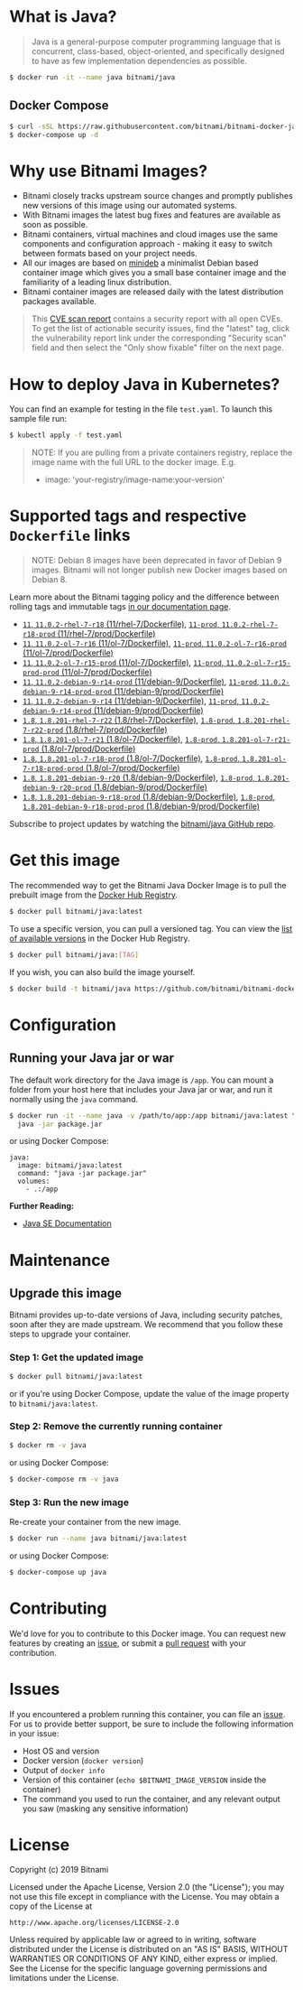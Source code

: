 # What is Java?

> Java is a general-purpose computer programming language that is concurrent, class-based, object-oriented, and specifically designed to have as few implementation dependencies as possible.

```bash
$ docker run -it --name java bitnami/java
```

## Docker Compose

```bash
$ curl -sSL https://raw.githubusercontent.com/bitnami/bitnami-docker-java/master/docker-compose.yml > docker-compose.yml
$ docker-compose up -d
```

# Why use Bitnami Images?

* Bitnami closely tracks upstream source changes and promptly publishes new versions of this image using our automated systems.
* With Bitnami images the latest bug fixes and features are available as soon as possible.
* Bitnami containers, virtual machines and cloud images use the same components and configuration approach - making it easy to switch between formats based on your project needs.
* All our images are based on [minideb](https://github.com/bitnami/minideb) a minimalist Debian based container image which gives you a small base container image and the familiarity of a leading linux distribution.
* Bitnami container images are released daily with the latest distribution packages available.


> This [CVE scan report](https://quay.io/repository/bitnami/java?tab=tags) contains a security report with all open CVEs. To get the list of actionable security issues, find the "latest" tag, click the vulnerability report link under the corresponding "Security scan" field and then select the "Only show fixable" filter on the next page.

# How to deploy Java in Kubernetes?

You can find an example for testing in the file `test.yaml`. To launch this sample file run:

```bash
$ kubectl apply -f test.yaml
```

> NOTE: If you are pulling from a private containers registry, replace the image name with the full URL to the docker image. E.g.
>
> - image: 'your-registry/image-name:your-version'

# Supported tags and respective `Dockerfile` links

> NOTE: Debian 8 images have been deprecated in favor of Debian 9 images. Bitnami will not longer publish new Docker images based on Debian 8.

Learn more about the Bitnami tagging policy and the difference between rolling tags and immutable tags [in our documentation page](https://docs.bitnami.com/containers/how-to/understand-rolling-tags-containers/).


- [`11`, `11.0.2-rhel-7-r18` (11/rhel-7/Dockerfile)](https://github.com/bitnami/bitnami-docker-java/blob/11.0.2-rhel-7-r18/11/rhel-7/Dockerfile), [`11-prod`, `11.0.2-rhel-7-r18-prod` (11/rhel-7/prod/Dockerfile)](https://github.com/bitnami/bitnami-docker-java/blob/11.0.2-rhel-7-r18/11/rhel-7/prod/Dockerfile)
- [`11`, `11.0.2-ol-7-r16` (11/ol-7/Dockerfile)](https://github.com/bitnami/bitnami-docker-java/blob/11.0.2-ol-7-r16/11/ol-7/Dockerfile), [`11-prod`, `11.0.2-ol-7-r16-prod` (11/ol-7/prod/Dockerfile)](https://github.com/bitnami/bitnami-docker-java/blob/11.0.2-ol-7-r16/11/ol-7/prod/Dockerfile)
- [`11`, `11.0.2-ol-7-r15-prod` (11/ol-7/Dockerfile)](https://github.com/bitnami/bitnami-docker-java/blob/11.0.2-ol-7-r15-prod/11/ol-7/Dockerfile), [`11-prod`, `11.0.2-ol-7-r15-prod-prod` (11/ol-7/prod/Dockerfile)](https://github.com/bitnami/bitnami-docker-java/blob/11.0.2-ol-7-r15-prod/11/ol-7/prod/Dockerfile)
- [`11`, `11.0.2-debian-9-r14-prod` (11/debian-9/Dockerfile)](https://github.com/bitnami/bitnami-docker-java/blob/11.0.2-debian-9-r14-prod/11/debian-9/Dockerfile), [`11-prod`, `11.0.2-debian-9-r14-prod-prod` (11/debian-9/prod/Dockerfile)](https://github.com/bitnami/bitnami-docker-java/blob/11.0.2-debian-9-r14-prod/11/debian-9/prod/Dockerfile)
- [`11`, `11.0.2-debian-9-r14` (11/debian-9/Dockerfile)](https://github.com/bitnami/bitnami-docker-java/blob/11.0.2-debian-9-r14/11/debian-9/Dockerfile), [`11-prod`, `11.0.2-debian-9-r14-prod` (11/debian-9/prod/Dockerfile)](https://github.com/bitnami/bitnami-docker-java/blob/11.0.2-debian-9-r14/11/debian-9/prod/Dockerfile)
- [`1.8`, `1.8.201-rhel-7-r22` (1.8/rhel-7/Dockerfile)](https://github.com/bitnami/bitnami-docker-java/blob/1.8.201-rhel-7-r22/1.8/rhel-7/Dockerfile), [`1.8-prod`, `1.8.201-rhel-7-r22-prod` (1.8/rhel-7/prod/Dockerfile)](https://github.com/bitnami/bitnami-docker-java/blob/1.8.201-rhel-7-r22/1.8/rhel-7/prod/Dockerfile)
- [`1.8`, `1.8.201-ol-7-r21` (1.8/ol-7/Dockerfile)](https://github.com/bitnami/bitnami-docker-java/blob/1.8.201-ol-7-r21/1.8/ol-7/Dockerfile), [`1.8-prod`, `1.8.201-ol-7-r21-prod` (1.8/ol-7/prod/Dockerfile)](https://github.com/bitnami/bitnami-docker-java/blob/1.8.201-ol-7-r21/1.8/ol-7/prod/Dockerfile)
- [`1.8`, `1.8.201-ol-7-r18-prod` (1.8/ol-7/Dockerfile)](https://github.com/bitnami/bitnami-docker-java/blob/1.8.201-ol-7-r18-prod/1.8/ol-7/Dockerfile), [`1.8-prod`, `1.8.201-ol-7-r18-prod-prod` (1.8/ol-7/prod/Dockerfile)](https://github.com/bitnami/bitnami-docker-java/blob/1.8.201-ol-7-r18-prod/1.8/ol-7/prod/Dockerfile)
- [`1.8`, `1.8.201-debian-9-r20` (1.8/debian-9/Dockerfile)](https://github.com/bitnami/bitnami-docker-java/blob/1.8.201-debian-9-r20/1.8/debian-9/Dockerfile), [`1.8-prod`, `1.8.201-debian-9-r20-prod` (1.8/debian-9/prod/Dockerfile)](https://github.com/bitnami/bitnami-docker-java/blob/1.8.201-debian-9-r20/1.8/debian-9/prod/Dockerfile)
- [`1.8`, `1.8.201-debian-9-r18-prod` (1.8/debian-9/Dockerfile)](https://github.com/bitnami/bitnami-docker-java/blob/1.8.201-debian-9-r18-prod/1.8/debian-9/Dockerfile), [`1.8-prod`, `1.8.201-debian-9-r18-prod-prod` (1.8/debian-9/prod/Dockerfile)](https://github.com/bitnami/bitnami-docker-java/blob/1.8.201-debian-9-r18-prod/1.8/debian-9/prod/Dockerfile)

Subscribe to project updates by watching the [bitnami/java GitHub repo](https://github.com/bitnami/bitnami-docker-java).

# Get this image

The recommended way to get the Bitnami Java Docker Image is to pull the prebuilt image from the [Docker Hub Registry](https://hub.docker.com/r/bitnami/java).

```bash
$ docker pull bitnami/java:latest
```

To use a specific version, you can pull a versioned tag. You can view the [list of available versions](https://hub.docker.com/r/bitnami/java/tags/) in the Docker Hub Registry.

```bash
$ docker pull bitnami/java:[TAG]
```

If you wish, you can also build the image yourself.

```bash
$ docker build -t bitnami/java https://github.com/bitnami/bitnami-docker-java.git
```

# Configuration

## Running your Java jar or war

The default work directory for the Java image is `/app`. You can mount a folder from your host here that includes your Java jar or war, and run it normally using the `java` command.

```bash
$ docker run -it --name java -v /path/to/app:/app bitnami/java:latest \
  java -jar package.jar
```

or using Docker Compose:

```
java:
  image: bitnami/java:latest
  command: "java -jar package.jar"
  volumes:
    - .:/app
```

**Further Reading:**

  - [Java SE Documentation](https://docs.oracle.com/javase/8/docs/api/)

# Maintenance

## Upgrade this image

Bitnami provides up-to-date versions of Java, including security patches, soon after they are made upstream. We recommend that you follow these steps to upgrade your container.

### Step 1: Get the updated image

```bash
$ docker pull bitnami/java:latest
```

or if you're using Docker Compose, update the value of the image property to `bitnami/java:latest`.

### Step 2: Remove the currently running container

```bash
$ docker rm -v java
```

or using Docker Compose:

```bash
$ docker-compose rm -v java
```

### Step 3: Run the new image

Re-create your container from the new image.

```bash
$ docker run --name java bitnami/java:latest
```

or using Docker Compose:

```bash
$ docker-compose up java
```

# Contributing

We'd love for you to contribute to this Docker image. You can request new features by creating an [issue](https://github.com/bitnami/bitnami-docker-java/issues), or submit a [pull request](https://github.com/bitnami/bitnami-docker-java/pulls) with your contribution.

# Issues

If you encountered a problem running this container, you can file an [issue](https://github.com/bitnami/bitnami-docker-java/issues). For us to provide better support, be sure to include the following information in your issue:

- Host OS and version
- Docker version (`docker version`)
- Output of `docker info`
- Version of this container (`echo $BITNAMI_IMAGE_VERSION` inside the container)
- The command you used to run the container, and any relevant output you saw (masking any sensitive
information)

# License

Copyright (c) 2019 Bitnami

Licensed under the Apache License, Version 2.0 (the "License");
you may not use this file except in compliance with the License.
You may obtain a copy of the License at

    http://www.apache.org/licenses/LICENSE-2.0

Unless required by applicable law or agreed to in writing, software
distributed under the License is distributed on an "AS IS" BASIS,
WITHOUT WARRANTIES OR CONDITIONS OF ANY KIND, either express or implied.
See the License for the specific language governing permissions and
limitations under the License.
